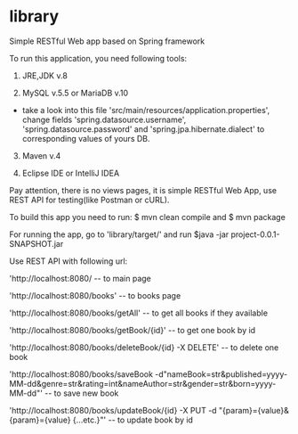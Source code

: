 # library

Simple RESTful Web app based on Spring framework

To run this application, you need following tools:

1) JRE,JDK v.8

2) MySQL v.5.5 or MariaDB v.10
- take a look into this file 'src/main/resources/application.properties', 
  change fields 'spring.datasource.username', 'spring.datasource.password' 
  and 'spring.jpa.hibernate.dialect' to corresponding values of yours DB.
  
3) Maven v.4

4) Eclipse IDE or IntelliJ IDEA

Pay attention, there is no views pages, it is simple RESTful Web App, use REST API for testing(like Postman or cURL).

To build this app you need to run:
$ mvn clean compile 
and
$ mvn package

For running the app, go to 'library/target/' and run
$java -jar project-0.0.1-SNAPSHOT.jar

Use REST API with following url:

'http://localhost:8080/ -- to main page

'http://localhost:8080/books' -- to books page

'http://localhost:8080/books/getAll' -- to get all books if they available

'http://localhost:8080/books/getBook/{id}' -- to get one book by id

'http://localhost:8080/books/deleteBook/{id} -X DELETE' -- to delete one book

'http://localhost:8080/books/saveBook -d"nameBook=str&published=yyyy-MM-dd&genre=str&rating=int&nameAuthor=str&gender=str&born=yyyy-MM-dd"' -- to save new book

'http://localhost:8080/books/updateBook/{id} -X PUT -d "{param}={value}&{param}={value} {...etc.}"' -- to update book by id
